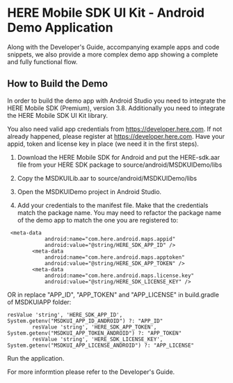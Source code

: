 # HERE Mobile SDK UI Kit - Android Demo Application

Along with the Developer's Guide, accompanying example apps and code snippets, we also provide a more complex demo app showing a complete and fully functional flow.

## How to Build the Demo
In order to build the demo app with Android Studio you need to integrate the HERE Mobile SDK (Premium), version 3.8. Additionally you need to integrate the HERE Mobile SDK UI Kit library.

You also need valid app credentials from https://developer.here.com. If not already happened, please register at https://developer.here.com. Have your appid, token and license key in place (we need it in the first steps).

1. Download the HERE Mobile SDK for Android and put the HERE-sdk.aar file from your HERE SDK package to source/android/MSDKUIDemo/libs

2. Copy the MSDKUILib.aar to source/android/MSDKUIDemo/libs

3. Open the MSDKUIDemo project in Android Studio.

4. Add your credentials to the manifest file. Make that the credentials match the package name. You may need to refactor the package name of the demo app to match the one you are registered to:
```
 <meta-data
            android:name="com.here.android.maps.appid"
            android:value="@string/HERE_SDK_APP_ID" />
        <meta-data
            android:name="com.here.android.maps.apptoken"
            android:value="@string/HERE_SDK_APP_TOKEN" />
        <meta-data
            android:name="com.here.android.maps.license.key"
            android:value="@string/HERE_SDK_LICENSE_KEY" />
```

OR in replace "APP_ID", "APP_TOKEN" and "APP_LICENSE"  in build.gradle of MSDKUIAPP folder:
```
resValue 'string', 'HERE_SDK_APP_ID', System.getenv("MSDKUI_APP_ID_ANDROID") ?: "APP_ID"
        resValue 'string', 'HERE_SDK_APP_TOKEN', System.getenv("MSDKUI_APP_TOKEN_ANDROID") ?: "APP_TOKEN"
        resValue 'string', 'HERE_SDK_LICENSE_KEY', System.getenv("MSDKUI_APP_LICENSE_ANDROID") ?: "APP_LICENSE"
```
Run the application.

For more informtion please refer to the Developer's Guide.

